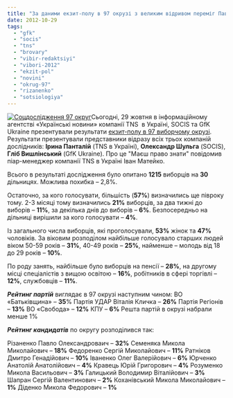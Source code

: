 ```yaml
---
title: "За даними екзит-полу в 97 окрузі з великим відривом переміг Павло Різаненко"
date: 2012-10-29
tags: 
  - "gfk"
  - "socis"
  - "tns"
  - "brovary"
  - "vibir-redaktsiyi"
  - "vibori-2012"
  - "ekzit-pol"
  - "novini"
  - "okrug-97"
  - "rizanenko"
  - "sotsiologiya"
---
```


[![](https://mpz.brovary.org/wp-content/uploads/2012/10/Sotsdoslidzhennya-97-okrug.jpg "Соцдослідження 97 округ")](https://mpz.brovary.org/wp-content/uploads/2012/10/Sotsdoslidzhennya-97-okrug.jpg)Сьогодні, 29 жовтня в інформаційному агентстві «Українські новини» компанії TNS  в Україні, SOCIS та GfK Ukraine презентували результати [екзит-полу в 97 виборчому окрузі](https://mpz.brovary.org/ekzit-pol-u-den-viboriv-u-97-okruzi-provedut-providni-sotsiologichni-kompaniyi-tns-gfk-ta-socis/). Результати презентували представники відразу всіх трьох компаній дослідників: **Ірина Панталій** (TNS в Україні), **Олександр Шульга** (SOCIS), **Гліб Вишлінський** (GfK Ukraine). Про це "Маєш право знати" повідомив піар-менеджер компанії TNS в Україні Іван Матейко.

Всього в результаті дослідження було опитано **1215** виборців на **30** дільницях. Можлива похибка – 2,8%.

Остаточно, за кого голосувати, більшість (**57%**) визначились ще півроку тому. 2-3 місяці тому визначились **21%** виборців, за два тижні до виборів – **11%**, за декілька днів до виборів – **6%**. Безпосередньо на дільниці вирішили за кого голосувати – **4%**.

Із загального числа виборців, які проголосували, **53%** жінок та **47%** чоловіків. За віковим розподілом найбільше голосувало старших людей віком 50-59 років – **31%**, 40-49 років – **25%**, найменше – молодь від 18 до 29 років – **10%**.

По роду занять, найбільше було виборців на пенсії – **28%**, на другому місці спеціалістів з вищою освітою – **16%**, робітників в сфері торгівлі – **12%**, службовців – **11%**.

_**Рейтинг партій**_ виглядає в 97 окрузі наступним чином: ВО «Батьківщина» – **35**% Партія УДАР Віталія Кличка – **26%** Партія Регіонів – **13%** ВО «Свобода» – **12%** КПУ – **6%** Решта партій в окрузі набрали менше 1%

_**Рейтинг кандидатів**_ по округу розподілився так:

Різаненко Павло Олександроваич – **32%** Семеняка Микола Миколайович – **18%** Федоренко Сергій Миколайович – **11%** Ратніков Дмитро Генадійович – **10%** Іваненко Олег Валерійович – **6%** Юрченко Анатолій Анатолійович – **4%** Кравець Юрій Григорович – **4%** Розуменко Микола Васильович – **3%** Галицький Володимир Віталійович – **3%** Шапран Сергій Валентинович – **2%** Коханівський Микола Миколайович – **1%** Діденко Микола Федорович – **1%**
